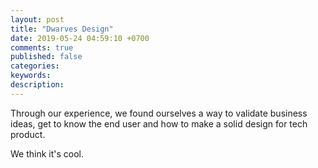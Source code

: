 ```yaml
---
layout: post
title: "Dwarves Design"
date: 2019-05-24 04:59:10 +0700
comments: true
published: false
categories: 
keywords: 
description: 
---
```


Through our experience, we found ourselves a way to validate business ideas, get to know the end user and how to make a solid design for tech product.

We think it's cool.